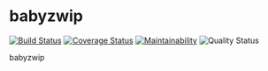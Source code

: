 # babyzwip
[![Build Status](https://travis-ci.org/magicus/babyzwip.svg?branch=master)](https://travis-ci.org/magicus/babyzwip) [![Coverage Status](https://coveralls.io/repos/github/magicus/babyzwip/badge.svg?branch=master)](https://coveralls.io/github/magicus/babyzwip?branch=master) [![Maintainability](https://api.codeclimate.com/v1/badges/9fb67129c8c8fb40e87f/maintainability)](https://codeclimate.com/github/magicus/babyzwip/maintainability) ![Quality Status](https://img.shields.io/badge/quality-alpha-red.svg)

babyzwip
